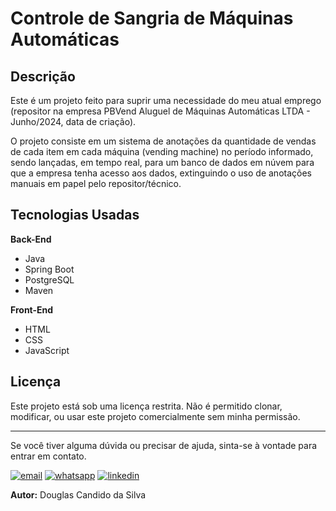 
# Controle de Sangria de Máquinas Automáticas

## Descrição
Este é um projeto feito para suprir uma necessidade do meu atual emprego (repositor na empresa PBVend Aluguel de Máquinas Automáticas LTDA - Junho/2024, data de criação).

O projeto consiste em um sistema de anotações da quantidade de vendas de cada item em cada máquina (vending machine) no período informado, sendo lançadas, em tempo real, para um banco de dados em núvem para que a empresa tenha acesso aos dados, extinguindo o uso de anotações manuais em papel pelo repositor/técnico.

## Tecnologias Usadas

**Back-End**
- Java
- Spring Boot
- PostgreSQL
- Maven

**Front-End**
- HTML
- CSS
- JavaScript

## Licença
Este projeto está sob uma licença restrita. Não é permitido clonar, modificar, ou usar este projeto comercialmente sem minha permissão.

---

Se você tiver alguma dúvida ou precisar de ajuda, sinta-se à vontade para entrar em contato.

[![email](https://img.shields.io/badge/Gmail-D14836?style=for-the-badge&logo=gmail&logoColor=white)](mailto:doug.candido2704@gmail.com)
[![whatsapp](https://img.shields.io/badge/WhatsApp-25D366?style=for-the-badge&logo=whatsapp&logoColor=white)](https://wa.me/5583981025975
)
[![linkedin](https://img.shields.io/badge/LinkedIn-0077B5?style=for-the-badge&logo=linkedin&logoColor=white)](https://www.linkedin.com/in/douglas-candido-dev/)

**Autor:** Douglas Candido da Silva
